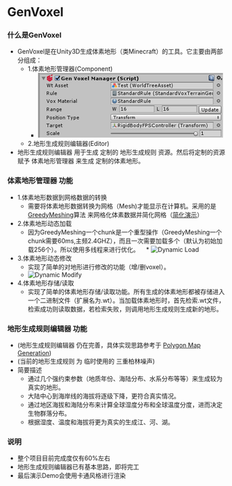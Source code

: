 # GenVoxel
### 什么是GenVoxel
* GenVoxel是在Unity3D生成体素地形（类Minecraft）的工具。它主要由两部分组成：
    * 1.体素地形管理器(Component)
        * ![GenVoxel Manager](https://github.com/AllenPocketGamer/GenVoxel/blob/master/Temp%20Show%20Imgs/VoxManager.PNG)
    * 2.地形生成规则编辑器(Editor)
* 地形生成规则编辑器 用于生成 定制的 地形生成规则 资源。然后将定制的资源赋予 体素地形管理器 来生成 定制的体素地形。
### 体素地形管理器 功能
* 1.体素地形数据到网格数据的转换
    * 需要将体素地形数据转换为网格（Mesh)才能显示在计算机。采用的是[GreedyMeshing](https://0fps.net/2012/06/30/meshing-in-a-minecraft-game/)算法
    来网格化体素数据并简化网格（[简化演示](http://www.gedge.ca/dev/2014/08/17/greedy-voxel-meshing)）
* 2.体素地形动态加载
    * 因为GreedyMeshing一个chunk是一个重型操作（GreedyMeshing一个chunk需要60ms,主频2.4GHZ），而且一次需要加载多个（默认为初始加载256个）。所以使用多线程来进行优化。
    * ![Dynamic Load](https://github.com/AllenPocketGamer/GenVoxel/blob/master/Temp%20Show%20Imgs/dynamicLoad.gif)
* 3.体素地形动态修改
    * 实现了简单的对地形进行修改的功能（增/删voxel）。
    * ![Dynamic Modify](https://github.com/AllenPocketGamer/GenVoxel/blob/master/Temp%20Show%20Imgs/dynamicModify.gif)
* 4.体素地形存储/读取
    * 实现了简单的体素地形存储/读取功能。所有生成的体素地形都被存储进入一个二进制文件（扩展名为.wt）。当加载体素地形时，首先检索.wt文件，检索成功则读取数据，若检索失败，则调用地形生成规则生成新的地形。
    
### 地形生成规则编辑器 功能
* (地形生成规则编辑器 仍在完善，具体实现思路参考于 [Polygon Map Generation](http://www-cs-students.stanford.edu/~amitp/game-programming/polygon-map-generation/))
* (当前的地形生成规则 为 临时使用的 三重柏林噪声)
* 简要描述
  * 通过几个强约束参数（地质年份、海陆分布、水系分布等等）来生成较为真实的地形。
  * 大陆中心到海岸线的海拔将逐级下降，更符合真实情况。
  * 通过地区海拔和海陆分布来计算全球湿度分布和全球温度分度，进而决定生物群落分布。
  * 根据湿度、温度和海拔将更为真实的生成江、河、湖。
 
### 说明
 * 整个项目目前完成度仅有60%左右
 * 地形生成规则编辑器已有基本思路，即将完工
 * 最后演示Demo会使用卡通风格进行渲染
